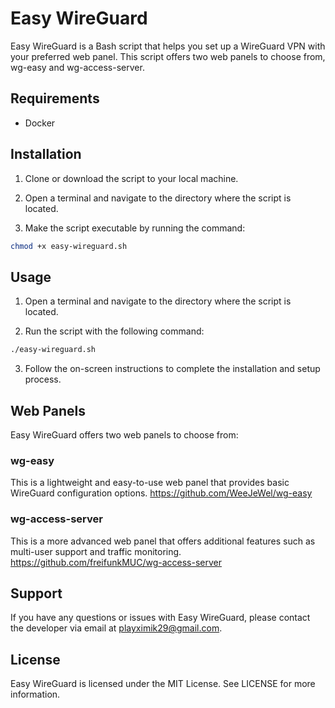 
# Easy WireGuard

Easy WireGuard is a Bash script that helps you set up a WireGuard VPN with your preferred web panel. This script offers two web panels to choose from, wg-easy and wg-access-server.

## Requirements

- Docker

## Installation

1. Clone or download the script to your local machine.

2. Open a terminal and navigate to the directory where the script is located.

3. Make the script executable by running the command:
```bash
chmod +x easy-wireguard.sh
```

## Usage

1. Open a terminal and navigate to the directory where the script is located.

2. Run the script with the following command:
```bash
./easy-wireguard.sh
```

3. Follow the on-screen instructions to complete the installation and setup process.

## Web Panels

Easy WireGuard offers two web panels to choose from:

### wg-easy

This is a lightweight and easy-to-use web panel that provides basic WireGuard configuration options.
https://github.com/WeeJeWel/wg-easy

### wg-access-server

This is a more advanced web panel that offers additional features such as multi-user support and traffic monitoring.
https://github.com/freifunkMUC/wg-access-server

## Support

If you have any questions or issues with Easy WireGuard, please contact the developer via email at playximik29@gmail.com.

## License

Easy WireGuard is licensed under the MIT License. See LICENSE for more information.
